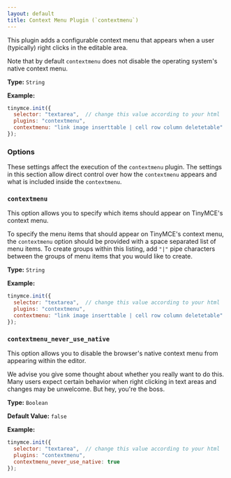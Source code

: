 ```yaml
---
layout: default
title: Context Menu Plugin (`contextmenu`)
---
```



This plugin adds a configurable context menu that appears when a user (typically) right clicks in the editable area.

Note that by default `contextmenu` does not disable the operating system's native context menu.

**Type:** `String`

**Example:**

```js
tinymce.init({
  selector: "textarea",  // change this value according to your html
  plugins: "contextmenu",
  contextmenu: "link image inserttable | cell row column deletetable"
});
```

### Options

These settings affect the execution of the `contextmenu` plugin. The settings in this section allow direct control over how the `contextmenu` appears and what is included inside the `contextmenu`.

### `contextmenu`

This option allows you to specify which items should appear on TinyMCE's context menu.

To specify the menu items that should appear on TinyMCE's context menu, the `contextmenu` option should be provided with a space separated list of menu items. To create groups within this listing, add `"|"` pipe characters between the groups of menu items that you would like to create.

**Type:** `String`

**Example:**

```js
tinymce.init({
  selector: "textarea",  // change this value according to your html
  plugins: "contextmenu",
  contextmenu: "link image inserttable | cell row column deletetable"
});
```

### `contextmenu_never_use_native`

This option allows you to disable the browser's native context menu from appearing within the editor.

We advise you give some thought about whether you really want to do this. Many users expect certain behavior when right clicking in text areas and changes may be unwelcome. But hey, you're the boss.

**Type:** `Boolean`

**Default Value:** `false`

**Example:**

```js
tinymce.init({
  selector: "textarea",  // change this value according to your html
  plugins: "contextmenu",
  contextmenu_never_use_native: true
});
```
